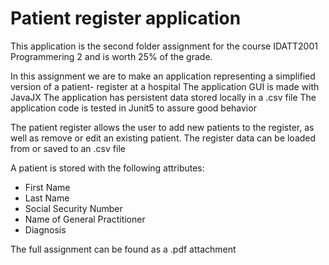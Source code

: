# Patient register application

This application is the second folder assignment for the course IDATT2001 Programmering 2 and is worth 25% of the grade. 

In this assignment we are to make an application representing a simplified version of a patient- register at a hospital
The application GUI is made with JavaJX
The application has persistent data stored locally in a .csv file
The application code is tested in Junit5 to assure good behavior

The patient register allows the user to add new patients to the register, as well as remove or edit an existing patient. The register data can be loaded from or saved to an .csv file

A patient is stored with the following attributes:
- First Name
- Last Name
- Social Security Number
- Name of General Practitioner
- Diagnosis

The full assignment can be found as a .pdf attachment
